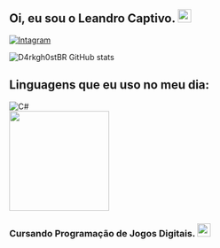 ## Oi, eu sou o Leandro Captivo. <img src="https://github.com/TheDudeThatCode/TheDudeThatCode/blob/master/Assets/headbang.gif" width="24px"></h1>

[![Intagram](https://img.shields.io/badge/Instagram-E4405F?style=for-the-badge&logo=instagram&logoColor=white)](http://instagram.com/lcaptivo)

![D4rkgh0stBR GitHub stats](https://github-readme-stats.vercel.app/api?username=D4rkgh0stBR&show_icons=true&theme=radical)

## Linguagens que eu uso no meu dia:

<div style="display: inline_block">
<img align+"center" alt="C#" src="https://img.shields.io/badge/C%23-239120?style=for-the-badge&logo=c-sharp&logoColor=white"
</div><br/>

<img height="180em" src="https://github-readme-stats.vercel.app/api/top-langs/?username=D4rkgh0stBR&layout=compact&langs_count=16&theme=radical"/>

### Cursando Programação de Jogos Digitais. <img src="https://github.com/TheDudeThatCode/TheDudeThatCode/blob/master/Assets/powerup.gif" width="24px"></h1>




